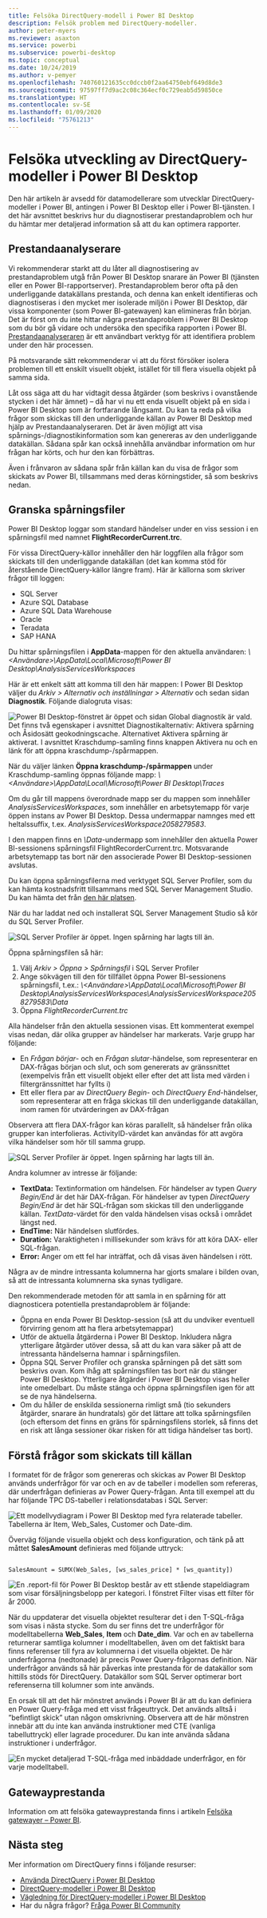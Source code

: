 ```yaml
---
title: Felsöka DirectQuery-modell i Power BI Desktop
description: Felsök problem med DirectQuery-modeller.
author: peter-myers
ms.reviewer: asaxton
ms.service: powerbi
ms.subservice: powerbi-desktop
ms.topic: conceptual
ms.date: 10/24/2019
ms.author: v-pemyer
ms.openlocfilehash: 740760121635cc0dccb0f2aa64750ebf649d8de3
ms.sourcegitcommit: 97597ff7d9ac2c08c364ecf0c729eab5d59850ce
ms.translationtype: HT
ms.contentlocale: sv-SE
ms.lasthandoff: 01/09/2020
ms.locfileid: "75761213"
---
```

# <a name="troubleshoot-developing-directquery-models-in-power-bi-desktop"></a>Felsöka utveckling av DirectQuery-modeller i Power BI Desktop

Den här artikeln är avsedd för datamodellerare som utvecklar DirectQuery-modeller i Power BI, antingen i Power BI Desktop eller i Power BI-tjänsten. I det här avsnittet beskrivs hur du diagnostiserar prestandaproblem och hur du hämtar mer detaljerad information så att du kan optimera rapporter.

## <a name="performance-analyzer"></a>Prestandaanalyserare

Vi rekommenderar starkt att du låter all diagnostisering av prestandaproblem utgå från Power BI Desktop snarare än Power BI (tjänsten eller en Power BI-rapportserver). Prestandaproblem beror ofta på den underliggande datakällans prestanda, och denna kan enkelt identifieras och diagnostiseras i den mycket mer isolerade miljön i Power BI Desktop, där vissa komponenter (som Power BI-gatewayen) kan elimineras från början. Det är först om du inte hittar några prestandaproblem i Power BI Desktop som du bör gå vidare och undersöka den specifika rapporten i Power BI. [Prestandaanalyseraren](desktop-performance-analyzer.md) är ett användbart verktyg för att identifiera problem under den här processen.

På motsvarande sätt rekommenderar vi att du först försöker isolera problemen till ett enskilt visuellt objekt, istället för till flera visuella objekt på samma sida.

Låt oss säga att du har vidtagit dessa åtgärder (som beskrivs i ovanstående stycken i det här ämnet) – då har vi nu ett enda visuellt objekt på en sida i Power BI Desktop som är fortfarande långsamt. Du kan ta reda på vilka frågor som skickas till den underliggande källan av Power BI Desktop med hjälp av Prestandaanalyseraren. Det är även möjligt att visa spårnings-/diagnostikinformation som kan genereras av den underliggande datakällan. Sådana spår kan också innehålla användbar information om hur frågan har körts, och hur den kan förbättras.

Även i frånvaron av sådana spår från källan kan du visa de frågor som skickats av Power BI, tillsammans med deras körningstider, så som beskrivs nedan.

## <a name="review-trace-files"></a>Granska spårningsfiler

Power BI Desktop loggar som standard händelser under en viss session i en spårningsfil med namnet **FlightRecorderCurrent.trc**.

För vissa DirectQuery-källor innehåller den här loggfilen alla frågor som skickats till den underliggande datakällan (det kan komma stöd för återstående DirectQuery-källor längre fram). Här är källorna som skriver frågor till loggen:

- SQL Server
- Azure SQL Database
- Azure SQL Data Warehouse
- Oracle
- Teradata
- SAP HANA

Du hittar spårningsfilen i **AppData**-mappen för den aktuella användaren: _\\\<Användare>\AppData\Local\Microsoft\Power BI Desktop\AnalysisServicesWorkspaces_

Här är ett enkelt sätt att komma till den här mappen: I Power BI Desktop väljer du _Arkiv > Alternativ och inställningar > Alternativ_ och sedan sidan **Diagnostik**. Följande dialogruta visas:

![Power BI Desktop-fönstret är öppet och sidan Global diagnostik är vald. Det finns två egenskaper i avsnittet Diagnostikalternativ: Aktivera spårning och Åsidosätt geokodningscache. Alternativet Aktivera spårning är aktiverat. I avsnittet Kraschdump-samling finns knappen Aktivera nu och en länk för att öppna kraschdump-/spårmappen.](media/desktop-directquery-troubleshoot/desktop-directquery-troubleshoot-desktop-file-options-diagnostics.png)

När du väljer länken **Öppna kraschdump-/spårmappen** under Kraschdump-samling öppnas följande mapp: _\\\<Användare>\AppData\Local\Microsoft\Power BI Desktop\Traces_

Om du går till mappens överordnade mapp ser du mappen som innehåller _AnalysisServicesWorkspaces_, som innehåller en arbetsytemapp för varje öppen instans av Power BI Desktop. Dessa undermappar namnges med ett heltalssuffix, t.ex. _AnalysisServicesWorkspace2058279583_.

I den mappen finns en _\Data_-undermapp som innehåller den aktuella Power BI-sessionens spårningsfil FlightRecorderCurrent.trc. Motsvarande arbetsytemapp tas bort när den associerade Power BI Desktop-sessionen avslutas.

Du kan öppna spårningsfilerna med verktyget SQL Server Profiler, som du kan hämta kostnadsfritt tillsammans med SQL Server Management Studio. Du kan hämta det från [den här platsen](/sql/ssms/download-sql-server-management-studio-ssms?view=sql-server-2017).

När du har laddat ned och installerat SQL Server Management Studio så kör du SQL Server Profiler.

![SQL Server Profiler är öppet. Ingen spårning har lagts till än.](media/desktop-directquery-troubleshoot/desktop-directquery-troubleshoot-sql-server-profiler-trace.png)

Öppna spårningsfilen så här:

1. Välj _Arkiv > Öppna > Spårningsfil_ i SQL Server Profiler
2. Ange sökvägen till den för tillfället öppna Power BI-sessionens spårningsfil, t.ex.: _\\\<Användare>\AppData\Local\Microsoft\Power BI Desktop\AnalysisServicesWorkspaces\AnalysisServicesWorkspace2058279583\Data_
3. Öppna _FlightRecorderCurrent.trc_

Alla händelser från den aktuella sessionen visas. Ett kommenterat exempel visas nedan, där olika grupper av händelser har markerats. Varje grupp har följande:

- En _Frågan börjar_- och en _Frågan slutar_-händelse, som representerar en DAX-frågas början och slut, och som genererats av gränssnittet (exempelvis från ett visuellt objekt eller efter det att lista med värden i filtergränssnittet har fyllts i)
- Ett eller flera par av _DirectQuery Begin_- och _DirectQuery End_-händelser, som representerar att en fråga skickas till den underliggande datakällan, inom ramen för utvärderingen av DAX-frågan

Observera att flera DAX-frågor kan köras parallellt, så händelser från olika grupper kan interfolieras. ActivityID-värdet kan användas för att avgöra vilka händelser som hör till samma grupp.

![SQL Server Profiler är öppet. Ingen spårning har lagts till än.](media/desktop-directquery-troubleshoot/desktop-directquery-troubleshoot-sql-server-profiler-trace.png)

Andra kolumner av intresse är följande:

- **TextData:** Textinformation om händelsen. För händelser av typen _Query Begin/End_ är det här DAX-frågan. För händelser av typen _DirectQuery Begin/End_ är det här SQL-frågan som skickas till den underliggande källan. _TextData_-värdet för den valda händelsen visas också i området längst ned.
- **EndTime:** När händelsen slutfördes.
- **Duration:** Varaktigheten i millisekunder som krävs för att köra DAX- eller SQL-frågan.
- **Error:** Anger om ett fel har inträffat, och då visas även händelsen i rött.

Några av de mindre intressanta kolumnerna har gjorts smalare i bilden ovan, så att de intressanta kolumnerna ska synas tydligare.

Den rekommenderade metoden för att samla in en spårning för att diagnosticera potentiella prestandaproblem är följande:

- Öppna en enda Power BI Desktop-session (så att du undviker eventuell förvirring genom att ha flera arbetsytemappar)
- Utför de aktuella åtgärderna i Power BI Desktop. Inkludera några ytterligare åtgärder utöver dessa, så att du kan vara säker på att de intressanta händelserna hamnar i spårningsfilen.
- Öppna SQL Server Profiler och granska spårningen på det sätt som beskrivs ovan. Kom ihåg att spårningsfilen tas bort när du stänger Power BI Desktop. Ytterligare åtgärder i Power BI Desktop visas heller inte omedelbart. Du måste stänga och öppna spårningsfilen igen för att se de nya händelserna.
- Om du håller de enskilda sessionerna rimligt små (tio sekunders åtgärder, snarare än hundratals) gör det lättare att tolka spårningsfilen (och eftersom det finns en gräns för spårningsfilens storlek, så finns det en risk att långa sessioner ökar risken för att tidiga händelser tas bort).

## <a name="understand-queries-sent-to-the-source"></a>Förstå frågor som skickats till källan

I formatet för de frågor som genereras och skickas av Power BI Desktop används underfrågor för var och en av de tabeller i modellen som refereras, där underfrågan definieras av Power Query-frågan. Anta till exempel att du har följande TPC DS-tabeller i relationsdatabas i SQL Server:

![Ett modellvydiagram i Power BI Desktop med fyra relaterade tabeller. Tabellerna är Item, Web_Sales, Customer och Date-dim.](media/desktop-directquery-troubleshoot/desktop-directquery-troubleshoot-model-view-diagram.png)

Överväg följande visuella objekt och dess konfiguration, och tänk på att måttet **SalesAmount** definieras med följande uttryck:

```dax

SalesAmount = SUMX(Web_Sales, [ws_sales_price] * [ws_quantity])

```

![En .report-fil för Power BI Desktop består av ett stående stapeldiagram som visar försäljningsbelopp per kategori. I fönstret Filter visas ett filter för år 2000.](media/desktop-directquery-troubleshoot/desktop-directquery-troubleshoot-example-report.png)

När du uppdaterar det visuella objektet resulterar det i den T-SQL-fråga som visas i nästa stycke. Som du ser finns det tre underfrågor för modelltabellerna **Web_Sales**, **Item** och **Date_dim**. Var och en av tabellerna returnerar samtliga kolumner i modelltabellen, även om det faktiskt bara finns referenser till fyra av kolumnerna i det visuella objektet. De här underfrågorna (nedtonade) är precis Power Query-frågornas definition. När underfrågor används så här påverkas inte prestanda för de datakällor som hittills stöds för DirectQuery. Datakällor som SQL Server optimerar bort referenserna till kolumner som inte används.

En orsak till att det här mönstret används i Power BI är att du kan definiera en Power Query-fråga med ett visst frågeuttryck. Det används alltså i ”befintligt skick” utan någon omskrivning. Observera att de här mönstren innebär att du inte kan använda instruktioner med CTE (vanliga tabelluttryck) eller lagrade procedurer. Du kan inte använda sådana instruktioner i underfrågor.

![En mycket detaljerad T-SQL-fråga med inbäddade underfrågor, en för varje modelltabell.](media/desktop-directquery-troubleshoot/desktop-directquery-troubleshoot-example-query.png)

## <a name="gateway-performance"></a>Gatewayprestanda

Information om att felsöka gatewayprestanda finns i artikeln [Felsöka gatewayer – Power BI](service-gateway-onprem-tshoot.md).

## <a name="next-steps"></a>Nästa steg

Mer information om DirectQuery finns i följande resurser:

- [Använda DirectQuery i Power BI Desktop](desktop-use-directquery.md)
- [DirectQuery-modeller i Power BI Desktop](desktop-directquery-about.md)
- [Vägledning för DirectQuery-modeller i Power BI Desktop](guidance/directquery-model-guidance.md)
- Har du några frågor? [Fråga Power BI Community](https://community.powerbi.com/)
